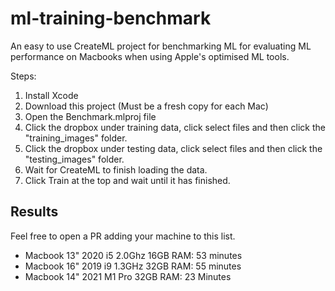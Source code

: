 # ml-training-benchmark
An easy to use CreateML project for benchmarking ML for evaluating ML performance on Macbooks when using Apple's optimised ML tools.

Steps:

1. Install Xcode
2. Download this project (Must be a fresh copy for each Mac)
3. Open the Benchmark.mlproj file
4. Click the dropbox under training data, click select files and then click the "training_images" folder.
5. Click the dropbox under testing data, click select files and then click the "testing_images" folder.
6. Wait for CreateML to finish loading the data.
7. Click Train at the top and wait until it has finished.

## Results

Feel free to open a PR adding your machine to this list.

- Macbook 13" 2020 i5 2.0Ghz 16GB RAM: 53 minutes
- Macbook 16" 2019 i9 1.3GHz 32GB RAM: 55 minutes
- Macbook 14" 2021 M1 Pro 32GB RAM: 23 Minutes
